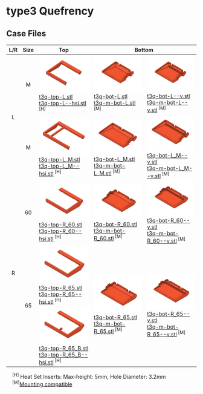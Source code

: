 # type3 Quefrency

## Case Files

<table>
  <thead>
    <tr>
      <th>L/R</th>
      <th>Size</th>
      <th>Top</th>
      <th colspan="2">Bottom</th>
    </tr>
  </thead>
  <tbody>
    <tr>
      <td align="center" rowspan="3">L</td>
      <td align="center"><s>M</s></td>
      <td width="33.3%">
        <img src=".images/t3q-t-l.png" />
        <br />
        <a href="top/t3q-top-L.stl">t3q-top-L.stl</a>
        <br />
        <a href="top/t3q-top-L--hsi.stl">t3q-top-L--hsi.stl</a><sup> [H]</sup>
      </td>
      <td width="33.3%">
        <img src=".images/t3q-b-l.png" />
        <br />
        <a href="bottom/t3q-bot-L.stl">t3q-bot-L.stl</a>
        <br />
        <a href="bottom/t3q-m-bot-L.stl">t3q-m-bot-L.stl</a><sup> [M]</sup>
      </td>
      <td width="33.3%">
        <img src=".images/t3q-b-l-v.png" />
        <br />
        <a href="bottom/t3q-bot-L--v.stl">t3q-bot-L--v.stl</a>
        <br />
        <a href="bottom/t3q-m-bot-L--v.stl">t3q-m-bot-L--v.stl</a><sup> [M]</sup>
      </td>
    </tr>
    <tr></tr>
    <tr>
      <td align="center">M</td>
      <td>
        <img src=".images/t3q-t-l-m.png" />
        <br />
        <a href="top/t3q-top-L_M.stl">t3q-top-L_M.stl</a>
        <br />
        <a href="top/t3q-top-L_M--hsi.stl">t3q-top-L_M--hsi.stl</a><sup> [H]</sup>
      </td>
      <td>
        <img src=".images/t3q-b-l-m.png" />
        <br />
        <a href="bottom/t3q-bot-L_M.stl">t3q-bot-L_M.stl</a>
        <br />
        <a href="bottom/t3q-m-bot-L_M.stl">t3q-m-bot-L_M.stl</a><sup> [M]</sup>
      </td>
      <td>
        <img src=".images/t3q-b-l-m-v.png" />
        <br />
        <a href="bottom/t3q-bot-L_M--v.stl">t3q-bot-L_M--v.stl</a>
        <br />
        <a href="bottom/t3q-m-bot-L_M--v.stl">t3q-m-bot-L_M--v.stl</a><sup> [M]</sup>
      </td>
    </tr>
    <tr></tr>
    <tr>
      <td align="center" rowspan="5">R</td>
      <td align="center">60</td>
      <td>
        <img src=".images/t3q-t-r-60.png" />
        <br />
        <a href="top/t3q-top-R_60.stl">t3q-top-R_60.stl</a>
        <br />
        <a href="top/t3q-top-R_60--hsi.stl">t3q-top-R_60--hsi.stl</a><sup> [H]</sup>
      </td>
      <td>
        <img src=".images/t3q-b-r-60.png" />
        <br />
        <a href="bottom/t3q-bot-R_60.stl">t3q-bot-R_60.stl</a>
        <br />
        <a href="bottom/t3q-m-bot-R_60.stl">t3q-m-bot-R_60.stl</a><sup> [M]</sup>
      </td>
      <td>
        <img src=".images/t3q-b-r-60-v.png" />
        <br />
        <a href="bottom/t3q-bot-R_60--v.stl">t3q-bot-R_60--v.stl</a>
        <br />
        <a href="bottom/t3q-m-bot-R_60--v.stl">t3q-m-bot-R_60--v.stl</a><sup> [M]</sup>
      </td>
    </tr>
    <tr></tr>
    <tr>
      <td align="center" rowspan="3">65</td>
      <td>
        <img src=".images/t3q-t-r-65.png" />
        <br />
        <a href="top/t3q-top-R_65.stl">t3q-top-R_65.stl</a>
        <br />
        <a href="top/t3q-top-R_65--hsi.stl">t3q-top-R_65--hsi.stl</a><sup> [H]</sup>
      </td>
      <td rowspan="3">
        <img src=".images/t3q-b-r-65.png" />
        <br />
        <a href="bottom/t3q-bot-R_65.stl">t3q-bot-R_65.stl</a>
        <br />
        <a href="bottom/t3q-m-bot-R_65.stl">t3q-m-bot-R_65.stl</a><sup> [M]</sup>
      </td>
      <td rowspan="3">
        <img src=".images/t3q-b-r-65-v.png" />
        <br />
        <a href="bottom/t3q-bot-R_65--v.stl">t3q-bot-R_65--v.stl</a>
        <br />
        <a href="bottom/t3q-m-bot-R_65--v.stl">t3q-m-bot-R_65--v.stl</a><sup> [M]</sup>
      </td>
    </tr>
    <tr></tr>
    <tr>
      <td>
        <img src=".images/t3q-t-r-65-b.png" />
        <br />
        <a href="top/t3q-top-R_65_B.stl">t3q-top-R_65_B.stl</a>
        <br />
        <a href="top/t3q-top-R_65_B--hsi.stl">t3q-top-R_65_B--hsi.stl</a><sup> [H]</sup>
      </td>
    </tr>
  </tbody>
</table>

&nbsp;&nbsp;&nbsp;&nbsp;<sup>[H]</sup> Heat Set Inserts: Max-height: 5mm, Hole Diameter: 3.2mm
<br />
&nbsp;&nbsp;&nbsp;&nbsp;<sup>[M]</sup><a href="../../mounting/">Mounting compatible</a>
